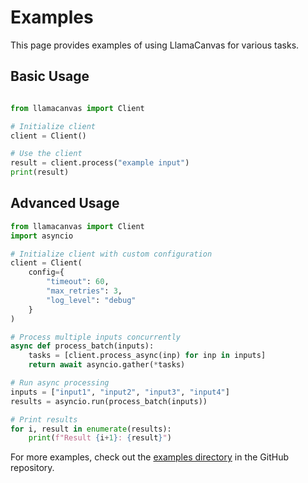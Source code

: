 # Examples

This page provides examples of using LlamaCanvas for various tasks.

## Basic Usage

```python

from llamacanvas import Client

# Initialize client
client = Client()

# Use the client
result = client.process("example input")
print(result)
```

## Advanced Usage

```python
from llamacanvas import Client
import asyncio

# Initialize client with custom configuration
client = Client(
    config={
        "timeout": 60,
        "max_retries": 3,
        "log_level": "debug"
    }
)

# Process multiple inputs concurrently
async def process_batch(inputs):
    tasks = [client.process_async(inp) for inp in inputs]
    return await asyncio.gather(*tasks)

# Run async processing
inputs = ["input1", "input2", "input3", "input4"]
results = asyncio.run(process_batch(inputs))

# Print results
for i, result in enumerate(results):
    print(f"Result {i+1}: {result}")
```

For more examples, check out the [examples directory](https://github.com/llamasearchai/llamacanvas/tree/main/examples) in the GitHub repository.
